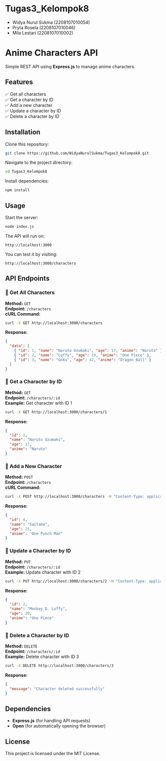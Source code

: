 # Tugas3_Kelompok8

- Widya Nurul Sukma (2208107010054)
- Pryta Rosela (2208107010046)
- Mila Lestari (2208107010002)

# Anime Characters API  

Simple REST API using **Express.js** to manage anime characters.  

## Features  
✅ Get all characters  
✅ Get a character by ID  
✅ Add a new character  
✅ Update a character by ID  
✅ Delete a character by ID  

## Installation  

Clone this repository:  
```sh
git clone https://github.com/WidyaNurulSukma/Tugas3_Kelompok8.git
```

Navigate to the project directory:  
```sh
cd Tugas3_Kelompok8
```

Install dependencies:  
```sh
npm install
```

## Usage  

Start the server:  
```sh
node index.js
```
The API will run on:  
```
http://localhost:3000
```

You can test it by visiting:  
```
http://localhost:3000/characters
```

## API Endpoints  

### 🔹 Get All Characters  
**Method:** `GET`  
**Endpoint:** `/characters`  
**cURL Command:**  
```sh
curl -X GET http://localhost:3000/characters
```
**Response:**  
```json
{
  "data": [
    { "id": 1, "name": "Naruto Uzumaki", "age": 17, "anime": "Naruto" },
    { "id": 2, "name": "Luffy", "age": 19, "anime": "One Piece" },
    { "id": 3, "name": "Goku", "age": 42, "anime": "Dragon Ball" }
  ]
}
```

### 🔹 Get a Character by ID  
**Method:** `GET`  
**Endpoint:** `/characters/:id`  
**Example:** Get character with ID 1  
```sh
curl -X GET http://localhost:3000/characters/1
```
**Response:**  
```json
{
  "id": 1,
  "name": "Naruto Uzumaki",
  "age": 17,
  "anime": "Naruto"
}
```

### 🔹 Add a New Character  
**Method:** `POST`  
**Endpoint:** `/characters`  
**cURL Command:**  
```sh
curl -X POST http://localhost:3000/characters -H "Content-Type: application/json" -d "{\"name\": \"Saitama\", \"age\": 25, \"anime\": \"One Punch Man\"}"
```
**Response:**  
```json
{
  "id": 4,
  "name": "Saitama",
  "age": 25,
  "anime": "One Punch Man"
}
```

### 🔹 Update a Character by ID  
**Method:** `PUT`  
**Endpoint:** `/characters/:id`  
**Example:** Update character with ID 2  
```sh
curl -X PUT http://localhost:3000/characters/2 -H "Content-Type: application/json" -d "{\"name\": \"Monkey D. Luffy\", \"age\": 20, \"anime\": \"One Piece\"}"
```
**Response:**  
```json
{
  "id": 2,
  "name": "Monkey D. Luffy",
  "age": 20,
  "anime": "One Piece"
}
```

### 🔹 Delete a Character by ID  
**Method:** `DELETE`  
**Endpoint:** `/characters/:id`  
**Example:** Delete character with ID 3  
```sh
curl -X DELETE http://localhost:3000/characters/3
```
**Response:**  
```json
{
  "message": "Character deleted successfully"
}
```

## Dependencies  
- **Express.js** (for handling API requests)  
- **Open** (for automatically opening the browser)

## License
This project is licensed under the MIT License.

